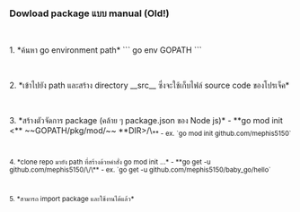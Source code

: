 ### Dowload package แบบ manual (Old!)

<p>&nbsp;</p>
1. *ค้นหา go environment path*
```
go env GOPATH
```

<p>&nbsp;</p>
2. *เข้าไปยัง path และสร้าง directory __src__ ซึ่งจะใช้เก็บไฟล์ source code ของโปรเจ็ค*

<p>&nbsp;</p>
3. *สร้างตัวจัดการ package (คล้าย ๆ package.json ของ Node js)*
  - **go mod init <** ~~GOPATH/pkg/mod/~~ **DIR>/\<sub DIR>**
    - ex. `go mod init github.com/mephis5150`

<p>&nbsp;</p>
4. *clone repo มายัง path ที่สร้างด้วยคำสั่ง go mod init ...*
  - **go get -u github.com/mephis5150/\<repo>/\<package>**
    - ex. `go get -u github.com/mephis5150/baby_go/hello`

<p>&nbsp;</p>
5. *สามารถ import package และใช้งานได้แล้ว*
